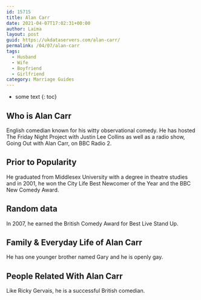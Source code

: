 ```yaml
---
id: 15715
title: Alan Carr
date: 2021-04-07T17:02:31+00:00
author: Laima
layout: post
guid: https://ukdataservers.com/alan-carr/
permalink: /04/07/alan-carr
tags:
  - Husband
  - Wife
  - Boyfriend
  - Girlfriend
category: Marriage Guides
---
```


* some text
{: toc}


## Who is Alan Carr
                  
                  
                  
English comedian known for his witty observational comedy. He has hosted The Friday Night Project with Justin Lee Collins as well as a radio show, Going Out with Alan Carr, on BBC Radio 2.
                  
              
            
              
            
                
                
                
## Prior to Popularity
                  
                  
                  
He graduated from Middlesex University with a degree in theatre studies and in 2001, he won the City Life Best Newcomer of the Year and the BBC New Comedy Award.
                  
              
            
              
            
                
                
                
## Random data
                  
                  
                  
In 2007, he earned the British Comedy Award for Best Live Stand Up.
                  
              
            
              
            
                
                
                
## Family & Everyday Life of Alan Carr
                  
                  
                  
He has one younger brother named Gary and he is openly gay.
                  
              
            
              
            
                
                
                
## People Related With Alan Carr
                  
                  
                  
Like Ricky Gervais, he is a successful British comedian.
                  
              
            
              
            
                
              
            
              
              
            
            
              
            
          
          
          